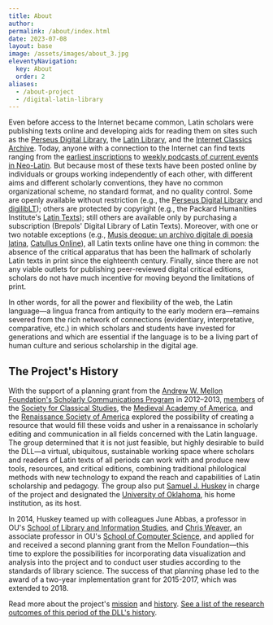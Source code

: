 ```yaml
---
title: About
author:
permalink: /about/index.html
date: 2023-07-08
layout: base
image: /assets/images/about_3.jpg
eleventyNavigation:
  key: About
  order: 2
aliases:
  - /about-project
  - /digital-latin-library
---
```


Even before access to the Internet became common, Latin scholars were publishing texts online and developing aids for reading them on sites such as the [Perseus Digital Library](http://www.perseus.tufts.edu/), the [Latin Library](http://www.thelatinlibrary.com/), and the [Internet Classics Archive](http://classics.mit.edu/). Today, anyone with a connection to the Internet can find texts ranging from the [earliest inscriptions](http://cil.bbaw.de/cil_en/index_en.html) to [weekly podcasts of current events in Neo-Latin](http://yle.fi/radio1/tiede/nuntii_latini/). But because most of these texts have been posted online by individuals or groups working independently of each other, with different aims and different scholarly conventions, they have no common organizational scheme, no standard format, and no quality control. Some are openly available without restriction (e.g., the [Perseus Digital Library](http://www.perseus.tufts.edu/hopper/collection?collection=Perseus:collection:Greco-Roman) and [digilibLT](http://digiliblt.lett.unipmn.it)); others are protected by copyright (e.g., the Packard Humanities Institute's [Latin Texts](http://latin.packhum.org/index)); still others are available only by purchasing a subscription (Brepols' Digital Library of Latin Texts). Moreover, with one or two notable exceptions (e.g., [Musis deoque: un archivo digitale di poesia latina](http://www.mqdq.it/mqdq/), [Catullus Online](http://www.catullusonline.org/CatullusOnline/index.php)), all Latin texts online have one thing in common: the absence of the critical apparatus that has been the hallmark of scholarly Latin texts in print since the eighteenth century. Finally, since there are not any viable outlets for publishing peer-reviewed digital critical editions, scholars do not have much incentive for moving beyond the limitations of print.

In other words, for all the power and flexibility of the web, the Latin language—a lingua franca from antiquity to the early modern era—remains severed from the rich network of connections (evidentiary, interpretative, comparative, etc.) in which scholars and students have invested for generations and which are essential if the language is to be a living part of human culture and serious scholarship in the digital age.

## The Project's History

With the support of a planning grant from the [Andrew W. Mellon Foundation\'s Scholarly Communications Program](https://mellon.org/programs/scholarly-communications/) in 2012–2013, [members](initial-dll-working-group.html) of the [Society for Classical Studies](http://classicalstudies.org), the [Medieval Academy of America](http://www.medievalacademy.org), and the [Renaissance Society of America](http://www.rsa.org) explored the possibility of creating a resource that would fill these voids and usher in a renaissance in scholarly editing and communication in all fields concerned with the Latin language. The group determined that it is not just feasible, but highly desirable to build the DLL—a virtual, ubiquitous, sustainable working space where scholars and readers of Latin texts of all periods can work with and produce new tools, resources, and critical editions, combining traditional philological methods with new technology to expand the reach and capabilities of Latin scholarship and pedagogy. The group also put [Samuel J. Huskey](https://sjhuskey.info/) in charge of the project and designated the [University of Oklahoma](https://www.ou.edu/), his home institution, as its host.

In 2014, Huskey teamed up with colleagues June Abbas, a professor in OU\'s [School of Library and Information Studies](https://www.ou.edu/cas/slis), and [Chris Weaver](https://www.ou.edu/coe/cs/people/weaver), an associate professor in OU\'s [School of Computer Science](https://www.ou.edu/coe/cs/), and applied for and received a second planning grant from the Mellon Foundation—this time to explore the possibilities for incorporating data visualization and analysis into the project and to conduct user studies according to the standards of library science. The success of that planning phase led to the award of a two-year implementation grant for 2015-2017, which was extended to 2018.

Read more about the project\'s [mission](/about/mission-and-goals.html) and [history](/about/project-history.html). [See a list of the research outcomes of this period of the DLL's history](/research/index.html).
